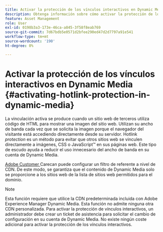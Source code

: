 ```yaml
---
title: Activar la protección de los vínculos interactivos en Dynamic Media
description: Obtenga información sobre cómo activar la protección de los vínculos interactivos en Dynamic Media.
feature: Asset Management
role: User
exl-id: 0198b3a3-173e-46ca-a845-3f58f8eab769
source-git-commit: 7d67bdb5e0571d2bfee290ed47d2d7797a91e541
workflow-type: tm+mt
source-wordcount: '190'
ht-degree: 0%

---
```


# Activar la protección de los vínculos interactivos en Dynamic Media {#activating-hotlink-protection-in-dynamic-media}

La vinculación activa se produce cuando un sitio web de terceros utiliza código de HTML para mostrar una imagen del sitio web. Utilizan su ancho de banda cada vez que se solicita la imagen porque el navegador del visitante está accediendo directamente desde su servidor. Hotlink *protection* es un método para evitar que otros sitios web se vinculen directamente a imágenes, CSS o JavaScript™ en sus páginas web. Este tipo de escudo ayuda a reducir el uso innecesario del ancho de banda en su cuenta de Dynamic Media.

[Adobe Customer ](https://helpx.adobe.com/support.html) Carecan puede configurar un filtro de referente a nivel de CDN. De este modo, se garantiza que el contenido de Dynamic Media solo se proporcione a los sitios web de la lista de sitios web permitidos para el dominio.

>[!NOTE]
>
>Esta función requiere que utilice la CDN predeterminada incluida con Adobe Experience Manager Dynamic Media. Esta función no admite ninguna otra CDN personalizada. Para activar la protección de vínculos interactivos, un administrador debe crear un ticket de asistencia para solicitar el cambio de configuración en su cuenta de Dynamic Media. No existe ningún coste adicional para activar la protección de los vínculos interactivos.
